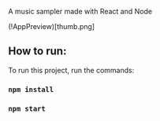 A music sampler made with React and Node

(!AppPreview)[thumb.png]

## How to run:
To run this project, run the commands:

### `npm install`
### `npm start`
